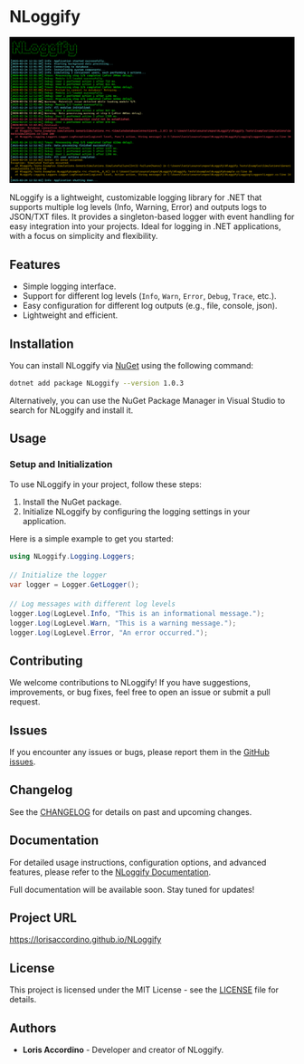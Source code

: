 # NLoggify
![Description](https://raw.githubusercontent.com/LorisAccordino/NLoggify/master/Imgs/preview2.png)

NLoggify is a lightweight, customizable logging library for .NET that supports multiple log levels (Info, Warning, Error) and outputs logs to JSON/TXT files. It provides a singleton-based logger with event handling for easy integration into your projects. Ideal for logging in .NET applications, with a focus on simplicity and flexibility.

## Features
- Simple logging interface.
- Support for different log levels (`Info`, `Warn`, `Error`, `Debug`, `Trace`, etc.).
- Easy configuration for different log outputs (e.g., file, console, json).
- Lightweight and efficient.

## Installation
You can install NLoggify via [NuGet](https://www.nuget.org/packages/NLoggify) using the following command:

```bash
dotnet add package NLoggify --version 1.0.3
```

Alternatively, you can use the NuGet Package Manager in Visual Studio to search for NLoggify and install it.

## Usage
### Setup and Initialization
To use NLoggify in your project, follow these steps:
1. Install the NuGet package.
2. Initialize NLoggify by configuring the logging settings in your application.

Here is a simple example to get you started:
```C#
using NLoggify.Logging.Loggers;

// Initialize the logger
var logger = Logger.GetLogger();

// Log messages with different log levels
logger.Log(LogLevel.Info, "This is an informational message.");
logger.Log(LogLevel.Warn, "This is a warning message.");
logger.Log(LogLevel.Error, "An error occurred.");
```

## Contributing
We welcome contributions to NLoggify! If you have suggestions, improvements, or bug fixes, feel free to open an issue or submit a pull request.

## Issues
If you encounter any issues or bugs, please report them in the [GitHub issues](https://github.com/LorisAccordino/NLoggify/issues).

## Changelog  
See the [CHANGELOG](https://github.com/LorisAccordino/NLoggify/blob/master/CHANGELOG.md) for details on past and upcoming changes.

## Documentation
For detailed usage instructions, configuration options, and advanced features, please refer to the [NLoggify Documentation](https://github.com/LorisAccordino/NLoggify/wiki).

Full documentation will be available soon. Stay tuned for updates!

## Project URL
https://lorisaccordino.github.io/NLoggify

## License
This project is licensed under the MIT License - see the [LICENSE](https://github.com/LorisAccordino/NLoggify/blob/master/LICENSE.txt) file for details.

## Authors
- **Loris Accordino** - Developer and creator of NLoggify.